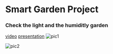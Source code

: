 # Smart Garden Project
### Check the light and the humiditly garden

[video]("https://photos.app.goo.gl/gBPTGnfGFqJaRyms9")
[presentation](Smart%20Garden.pdf)
![pic1]("media\pic1.jpg)

![pic2]("media\pic2.jpg)
